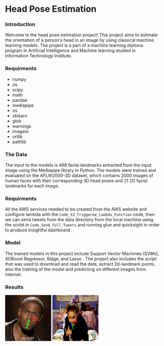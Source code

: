 # Head Pose Estimation

### Introduction

Welcome to the head pose estimation project! This project aims to estimate the orientation of a person's head in an image by using classical machine learning models. The project is a part of a machine learning diploma program in Artificial Intelligence and Machine learning studied in Information Technology Institute.

### Requirments
* numpy
* os
* scipy
* math
* pandas
* mediapipe
* os
* sklearn
* glob
* warnings
* imageio
* urllib
* pathlib

### The Data

The input to the models is 468 facial landmarks extracted from the input image using the Mediapipe library in Python. The models were trained and evaluated on the AFLW2000-3D dataset, which contains 2000 images of human faces with their corresponding 3D head poses and 21 2D facial landmarks for each image.

### Requirments
All the AWS services needed to be created from the AWS website and configure lambda with the `Code_S3_Triggered_Lambda_Function`  code, then we can send tweets from the data directory from the local machine using the scribt in `Code_Send_Full_Tweets`  and running glue and quicksight in order to produce insightful dashboard

### Model 

The trained models in this project include Support Vector Machines (SVMs), XGBoost Regressor, Ridge, and Lasso . The project also includes the script that was used to download and read the data, extract 2d-landmark points. also the training of the model and predicting on different images from internet.

### Results
<img src="Out_kevin-hart-stare.gif" width="150" height="150"/>
<img src="Out_slap.gif" width="150" height="150"/>